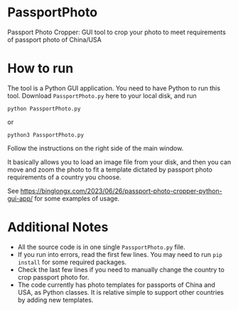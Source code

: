 # PassportPhoto
Passport Photo Cropper: GUI tool to crop your photo to meet requirements of passport photo of China/USA

# How to run

The tool is a Python GUI application. You need to have Python to run this tool. Download `PassportPhoto.py` here to your local disk, and run

`python PassportPhoto.py`

or 

`python3 PassportPhoto.py`

Follow the instructions on the right side of the main window. 

It basically allows you to load an image file from your disk, and then you can move and zoom the photo to fit a template dictated by passport photo requirements of a country you choose.

See https://binglongx.com/2023/06/26/passport-photo-cropper-python-gui-app/ for some examples of usage.

# Additional Notes

* All the source code is in one single `PassportPhoto.py` file.
* If you run into errors, read the first few lines. You may need to run `pip install` for some required packages.
* Check the last few lines if you need to manually change the country to crop passport photo for.
* The code currently has photo templates for passports of China and USA, as Python classes. It is relative simple to support other countries by adding new templates.
